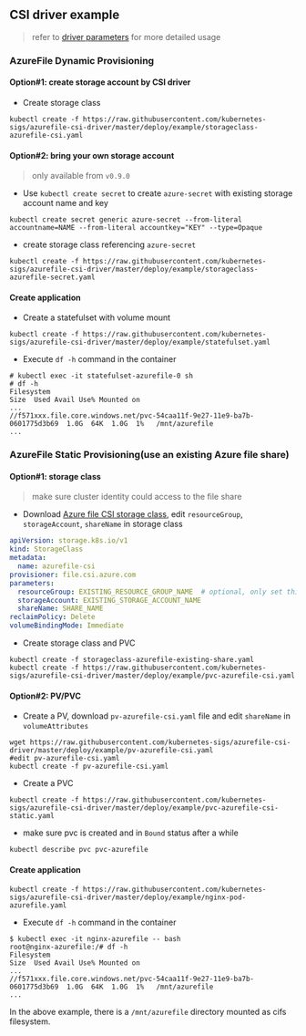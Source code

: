## CSI driver example
> refer to [driver parameters](../../docs/driver-parameters.md) for more detailed usage

### AzureFile Dynamic Provisioning
#### Option#1: create storage account by CSI driver
 - Create storage class
```console
kubectl create -f https://raw.githubusercontent.com/kubernetes-sigs/azurefile-csi-driver/master/deploy/example/storageclass-azurefile-csi.yaml
```

#### Option#2: bring your own storage account
 > only available from `v0.9.0`
 - Use `kubectl create secret` to create `azure-secret` with existing storage account name and key
```console
kubectl create secret generic azure-secret --from-literal accountname=NAME --from-literal accountkey="KEY" --type=Opaque
```

 - create storage class referencing `azure-secret`
```console
kubectl create -f https://raw.githubusercontent.com/kubernetes-sigs/azurefile-csi-driver/master/deploy/example/storageclass-azurefile-secret.yaml
```

#### Create application
 - Create a statefulset with volume mount
```
kubectl create -f https://raw.githubusercontent.com/kubernetes-sigs/azurefile-csi-driver/master/deploy/example/statefulset.yaml
```

 - Execute `df -h` command in the container
```
# kubectl exec -it statefulset-azurefile-0 sh
# df -h
Filesystem                                                                Size  Used Avail Use% Mounted on
...
//f571xxx.file.core.windows.net/pvc-54caa11f-9e27-11e9-ba7b-0601775d3b69  1.0G  64K  1.0G  1%   /mnt/azurefile
...
```

### AzureFile Static Provisioning(use an existing Azure file share)
#### Option#1: storage class
> make sure cluster identity could access to the file share
 - Download [Azure file CSI storage class](https://raw.githubusercontent.com/kubernetes-sigs/azurefile-csi-driver/master/deploy/example/storageclass-azurefile-existing-share.yaml), edit `resourceGroup`, `storageAccount`, `shareName` in storage class
```yaml
apiVersion: storage.k8s.io/v1
kind: StorageClass
metadata:
  name: azurefile-csi
provisioner: file.csi.azure.com
parameters:
  resourceGroup: EXISTING_RESOURCE_GROUP_NAME  # optional, only set this when storage account is not in the same resource group as agent node
  storageAccount: EXISTING_STORAGE_ACCOUNT_NAME
  shareName: SHARE_NAME
reclaimPolicy: Delete
volumeBindingMode: Immediate
```

 - Create storage class and PVC
```console
kubectl create -f storageclass-azurefile-existing-share.yaml
kubectl create -f https://raw.githubusercontent.com/kubernetes-sigs/azurefile-csi-driver/master/deploy/example/pvc-azurefile-csi.yaml
```

#### Option#2: PV/PVC
 - Create a PV, download `pv-azurefile-csi.yaml` file and edit `shareName` in `volumeAttributes`
```console
wget https://raw.githubusercontent.com/kubernetes-sigs/azurefile-csi-driver/master/deploy/example/pv-azurefile-csi.yaml
#edit pv-azurefile-csi.yaml
kubectl create -f pv-azurefile-csi.yaml
```

 - Create a PVC
```console
kubectl create -f https://raw.githubusercontent.com/kubernetes-sigs/azurefile-csi-driver/master/deploy/example/pvc-azurefile-csi-static.yaml
```

 - make sure pvc is created and in `Bound` status after a while
```console
kubectl describe pvc pvc-azurefile
```

#### Create application
```console
kubectl create -f https://raw.githubusercontent.com/kubernetes-sigs/azurefile-csi-driver/master/deploy/example/nginx-pod-azurefile.yaml
```

 - Execute `df -h` command in the container
```console
$ kubectl exec -it nginx-azurefile -- bash
root@nginx-azurefile:/# df -h
Filesystem                                                                Size  Used Avail Use% Mounted on
...
//f571xxx.file.core.windows.net/pvc-54caa11f-9e27-11e9-ba7b-0601775d3b69  1.0G  64K  1.0G  1%   /mnt/azurefile
...
```
In the above example, there is a `/mnt/azurefile` directory mounted as cifs filesystem.
